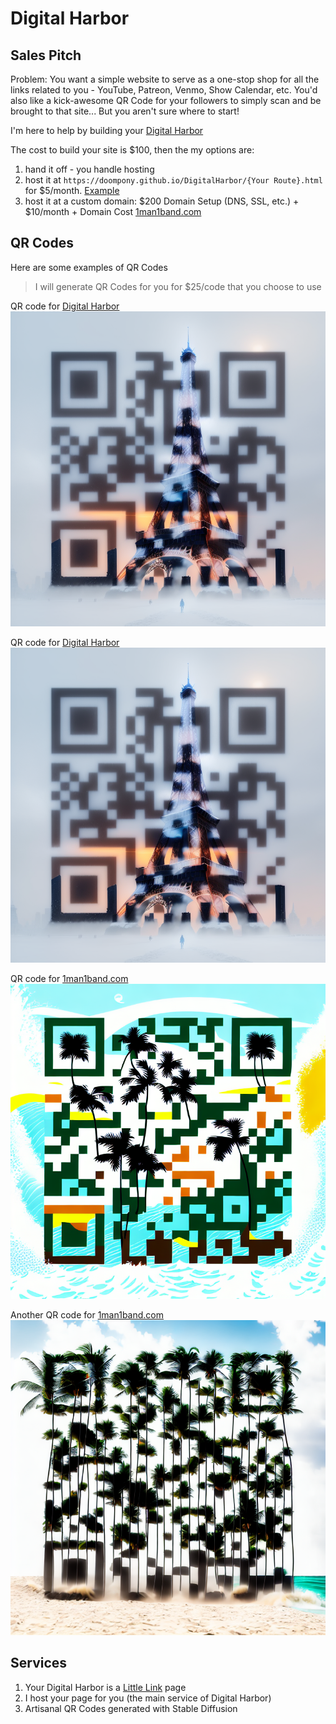 # Digital Harbor

## Sales Pitch

Problem: You want a simple website to serve as a one-stop shop for all the
links related to you - YouTube, Patreon, Venmo, Show Calendar, etc. You'd also
like a kick-awesome QR Code for your followers to simply scan and be brought to
that site... But you aren't sure where to start!

I'm here to help by building your [Digital Harbor](https://mydigitalharbor.com)

The cost to build your site is $100, then the my options are:

1. hand it off - you handle hosting
2. host it at `https://doompony.github.io/DigitalHarbor/{Your Route}.html` for $5/month. [Example](https://doompony.github.io/DigitalHarbor/example.html)
4. host it at a custom domain: $200 Domain Setup (DNS, SSL, etc.) + $10/month + Domain Cost [1man1band.com](https://1man1band.com)

## QR Codes

Here are some examples of QR Codes

>I will generate QR Codes for you for $25/code that you choose to use

QR code for [Digital Harbor](https://mydigitalharbor.com)
![Example](dist/qr/digital-harbor/qr1.png)

QR code for [Digital Harbor](https://mydigitalharbor.com)
![Example](dist/qr/digital-harbor/qr1.png)

QR code for [1man1band.com](https://1man1band.com)
![Example](dist/qr/1man1band/image.png)

Another QR code for [1man1band.com](https://1man1band.com)
![Example](dist/qr/1man1band/image(1).png)


## Services

1. Your Digital Harbor is a [Little Link](https://littlelink.io) page
2. I host your page for you (the main service of Digital Harbor)
3. Artisanal QR Codes generated with Stable Diffusion

